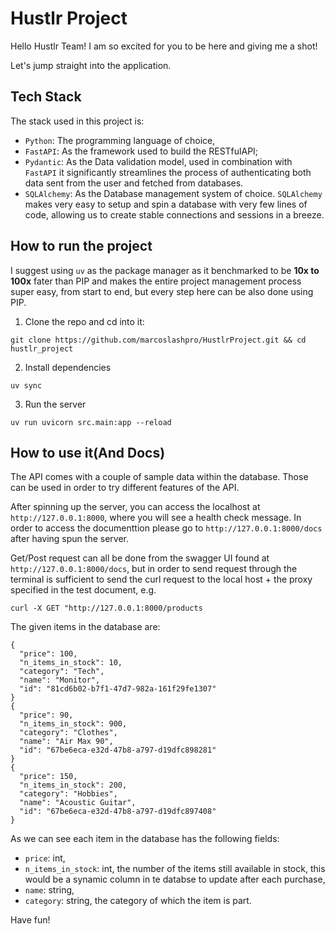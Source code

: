 # Hustlr Project

Hello Hustlr Team! I am so excited for you to be here and giving me a shot!

Let's jump straight into the application.

## Tech Stack
The stack used in this project is:
- `Python`: The programming language of choice,
- `FastAPI`: As the framework used to build the RESTfulAPI;
- `Pydantic`: As the Data validation model, used in combination with `FastAPI` it significantly streamlines the process of authenticating both data sent from the user and fetched from databases.
- `SQLAlchemy`: As the Database management system of choice. `SQLAlchemy` makes very easy to setup and spin a database with very few lines of code, allowing us to create stable connections and sessions in a breeze.

## How to run the project
I suggest using `uv` as the package manager as it benchmarked to be **10x to 100x** fater than PIP and makes the entire project management process super easy, from start to end, but every step here can be also done using PIP.
1. Clone the repo and cd into it:
```
git clone https://github.com/marcoslashpro/HustlrProject.git && cd hustlr_project
```
2. Install dependencies
```
uv sync
```
3. Run the server
```
uv run uvicorn src.main:app --reload
```

## How to use it(And Docs)
The API comes with a couple of sample data within the database. Those can be used in order to try different features of the API.

After spinning up the server, you can access the localhost at `http://127.0.0.1:8000`, where you will see a health check message.
In order to access the documenttion please go to `http://127.0.0.1:8000/docs` after having spun the server.

Get/Post request can all be done from the swagger UI found at `http://127.0.0.1:8000/docs`, but in order to send request through the terminal is sufficient to send the curl request to the local host + the proxy specified in the test document, e.g.
```
curl -X GET "http://127.0.0.1:8000/products
```

The given items in the database are:
```
{
  "price": 100,
  "n_items_in_stock": 10,
  "category": "Tech",
  "name": "Monitor",
  "id": "81cd6b02-b7f1-47d7-982a-161f29fe1307"
}
{
  "price": 90,
  "n_items_in_stock": 900,
  "category": "Clothes",
  "name": "Air Max 90",
  "id": "67be6eca-e32d-47b8-a797-d19dfc898281"
}
{
  "price": 150,
  "n_items_in_stock": 200,
  "category": "Hobbies",
  "name": "Acoustic Guitar",
  "id": "67be6eca-e32d-47b8-a797-d19dfc897408"
}
```

As we can see each item in the database has the following fields:
- `price`: int,
- `n_items_in_stock`: int, the number of the items still available in stock, this would be a synamic column in te databse to update after each purchase,
- `name`: string,
- `category`: string, the category of which the item is part.

Have fun!
